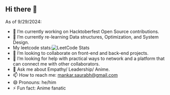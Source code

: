 ## Hi there 👋

<!--
**mSaurabh/mSaurabh** is a ✨ _special_ ✨ repository because its `README.md` (this file) appears on your GitHub profile.

Here are some ideas to get you started:
-->

As of 9/29/2024:
- 🔭 I’m currently working on Hacktoberfest Open Source contributions.
- 🌱 I’m currently re-learning Data structures, Optimization, and System Design.
- My leetcode stats:![LeetCode Stats](https://leetcode.card.workers.dev/mSaurabh?theme=nord&font=source_code_pro&extension=null)
- 👯 I’m looking to collaborate on front-end and back-end projects.
- 🤔 I’m looking for help with practical ways to network and a platform that can connect me with other collaborators.
- 💬 Ask me about Empathy/ Leadership/ Anime.
- 📫 How to reach me: mankar.saurabh@gmail.com
- 😄 Pronouns: he/him
- ⚡ Fun fact: Anime fanatic


